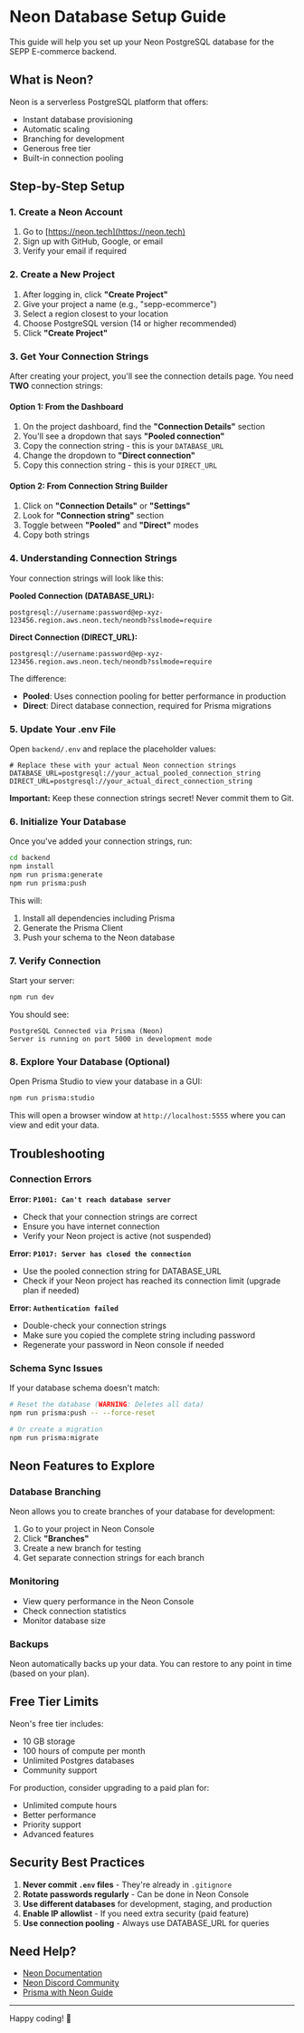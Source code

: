 # Neon Database Setup Guide

This guide will help you set up your Neon PostgreSQL database for the SEPP E-commerce backend.

## What is Neon?

Neon is a serverless PostgreSQL platform that offers:
- Instant database provisioning
- Automatic scaling
- Branching for development
- Generous free tier
- Built-in connection pooling

## Step-by-Step Setup

### 1. Create a Neon Account

1. Go to [https://neon.tech](https://neon.tech)
2. Sign up with GitHub, Google, or email
3. Verify your email if required

### 2. Create a New Project

1. After logging in, click **"Create Project"**
2. Give your project a name (e.g., "sepp-ecommerce")
3. Select a region closest to your location
4. Choose PostgreSQL version (14 or higher recommended)
5. Click **"Create Project"**

### 3. Get Your Connection Strings

After creating your project, you'll see the connection details page. You need **TWO** connection strings:

#### Option 1: From the Dashboard

1. On the project dashboard, find the **"Connection Details"** section
2. You'll see a dropdown that says **"Pooled connection"**
3. Copy the connection string - this is your `DATABASE_URL`
4. Change the dropdown to **"Direct connection"**
5. Copy this connection string - this is your `DIRECT_URL`

#### Option 2: From Connection String Builder

1. Click on **"Connection Details"** or **"Settings"**
2. Look for **"Connection string"** section
3. Toggle between **"Pooled"** and **"Direct"** modes
4. Copy both strings

### 4. Understanding Connection Strings

Your connection strings will look like this:

**Pooled Connection (DATABASE_URL):**
```
postgresql://username:password@ep-xyz-123456.region.aws.neon.tech/neondb?sslmode=require
```

**Direct Connection (DIRECT_URL):**
```
postgresql://username:password@ep-xyz-123456.region.aws.neon.tech/neondb?sslmode=require
```

The difference:
- **Pooled**: Uses connection pooling for better performance in production
- **Direct**: Direct database connection, required for Prisma migrations

### 5. Update Your .env File

Open `backend/.env` and replace the placeholder values:

```env
# Replace these with your actual Neon connection strings
DATABASE_URL=postgresql://your_actual_pooled_connection_string
DIRECT_URL=postgresql://your_actual_direct_connection_string
```

**Important:** Keep these connection strings secret! Never commit them to Git.

### 6. Initialize Your Database

Once you've added your connection strings, run:

```bash
cd backend
npm install
npm run prisma:generate
npm run prisma:push
```

This will:
1. Install all dependencies including Prisma
2. Generate the Prisma Client
3. Push your schema to the Neon database

### 7. Verify Connection

Start your server:

```bash
npm run dev
```

You should see:
```
PostgreSQL Connected via Prisma (Neon)
Server is running on port 5000 in development mode
```

### 8. Explore Your Database (Optional)

Open Prisma Studio to view your database in a GUI:

```bash
npm run prisma:studio
```

This will open a browser window at `http://localhost:5555` where you can view and edit your data.

## Troubleshooting

### Connection Errors

**Error: `P1001: Can't reach database server`**
- Check that your connection strings are correct
- Ensure you have internet connection
- Verify your Neon project is active (not suspended)

**Error: `P1017: Server has closed the connection`**
- Use the pooled connection string for DATABASE_URL
- Check if your Neon project has reached its connection limit (upgrade plan if needed)

**Error: `Authentication failed`**
- Double-check your connection strings
- Make sure you copied the complete string including password
- Regenerate your password in Neon console if needed

### Schema Sync Issues

If your database schema doesn't match:

```bash
# Reset the database (WARNING: Deletes all data)
npm run prisma:push -- --force-reset

# Or create a migration
npm run prisma:migrate
```

## Neon Features to Explore

### Database Branching
Neon allows you to create branches of your database for development:
1. Go to your project in Neon Console
2. Click **"Branches"**
3. Create a new branch for testing
4. Get separate connection strings for each branch

### Monitoring
- View query performance in the Neon Console
- Check connection statistics
- Monitor database size

### Backups
Neon automatically backs up your data. You can restore to any point in time (based on your plan).

## Free Tier Limits

Neon's free tier includes:
- 10 GB storage
- 100 hours of compute per month
- Unlimited Postgres databases
- Community support

For production, consider upgrading to a paid plan for:
- Unlimited compute hours
- Better performance
- Priority support
- Advanced features

## Security Best Practices

1. **Never commit `.env` files** - They're already in `.gitignore`
2. **Rotate passwords regularly** - Can be done in Neon Console
3. **Use different databases** for development, staging, and production
4. **Enable IP allowlist** - If you need extra security (paid feature)
5. **Use connection pooling** - Always use DATABASE_URL for queries

## Need Help?

- [Neon Documentation](https://neon.tech/docs/introduction)
- [Neon Discord Community](https://discord.gg/neon)
- [Prisma with Neon Guide](https://neon.tech/docs/guides/prisma)

---

Happy coding! 🚀
